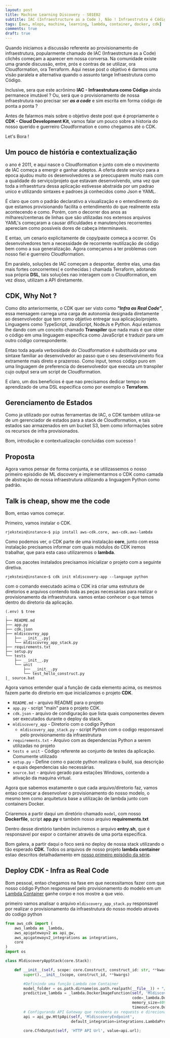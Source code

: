 ```yaml
---
layout: post
title: Machine Learning Discovery - S01E02
subtitle: IAC (Infraestructure as a Code ), Não ! Infraestrutra é Código.
tags: [aws, mlops, machine, learning, lambda, container, docker, cdk]
comments: true
draft: true
---
```


Quando iniciamos a discussão referente ao provisionamento de infraestrutura, popularmente chamado de IAC (Infraestrcture as a Code) clichês começam a aparecer em nossa conversa. Na comunidade existe uma grande discussão, entre, prós e contras de se utilizar, ora Cloudformation, ora Terraform. Aqui nesse post o objetivo é darmos uma visão paralela e alternativa quando o assunto tange Infraestrutura como Código.

Inclusive, sera que este acrônimo **IAC - Infraestrutura como Código** ainda permanece imutável ? Ou, será que o provisionamento de nossa infraestrutura nao precisar ser ***as a code*** e sim escrita em forma código de ponta a ponta ?

Antes de falarmos mais sobre o objetivo deste post que é propriamente o **CDK - Cloud Development Kit**, vamos falar um pouco sobre a historia do nosso querido e guerreiro Cloudformation e como chegamos até o CDK.

Let's Bora !

## Um pouco de história e contextualização

o ano é 2011, e aqui nasce o Cloudformation e junto com ele o movimento de IAC começa a emergir e ganhar adeptos. A oferta deste serviço para a epoca ajudou muito os desenvolvedores a se preocuparem muito mais com a qualidade do serviço/projeto que estavam desenvolvendo, uma vez que toda a infraestrtura dessa aplicação estivesse abstraida por um padrao unico e utilizando sintaxes e padroes já conhecidos como Json e YAML.

É claro que com o padrão declarativo a visualização e o entendimento do que estamos provisionando facilita o entendimento do que realmente esta acontecendo e como. Porém, com o decorrer dos anos as milhares/centenas de linhas que são utilizadas nos extensos arquivos YAML's começaram a causar dificuldades e manutenções recorrentes apereciam como possiveis dores de cabeça interminaveis.

E entao, um cenario explicitamente de copy/paste começa a ocorrer. Os desenvolvedores tem a necessidade de recorrente reutilização de código bem como a sua generalização. Agora começamos a ter problemas com nosso fiel e guerreiro Cloudformation. 

Em paralelo, soluções de IAC começam a despontar, dentre elas, uma das mais fortes concorrentes( e conhecidas ) chamada Terraform, adotando sua própria **DSL**, tais soluções nao interagem com o Cloudformation, em vez disso, utilizam a API diretamente.

## CDK, Why Not ?

Como dito anteriormente, o CDK quer ser visto como ***"Infra as Real Code"***, essa mensagem carrega uma carga de autonomia designada diretamente ao desenvolvedor que tem como objetivo entregar sua aplicação/projeto. Linguagens como TypeScript, JavaScript, NodeJs e Python. Aqui estamos lhe dando com um conceito chamado **Transpiler** que nada mais é que obter o código em uma linguagem específica como JavaScript e traduzir para um outro código correspondente.

Entao toda aquela verbosidade do Cloudformation é substituida por uma sintaxe familiar ao desenvolvedor ao passo que o seu desenvolvimento fica extramente mais direto e prazeroso. Como input, temos código puro em uma linguagem de preferencia do desenvolvedor que executa um transpiler cujo output sera um script de Cloudformation.

E claro, um dos beneficios é que nao precisamos dedicar tempo no aprendizado de uma DSL especifica como por exemplo o **Terraform**.

## Gerenciamento de Estados 

Como ja utilizado por outras ferramentas de IAC, o CDK também utiliza-se de um gerenciador de estados para a stack de Cloudformation, e tais estados sao armazenados em um bucket S3, bem como informações sobre os recursos de infra provisionados.

Bom, introdução e contextualização concluidas com sucesso !

## Proposta

Agora vamos pensar de forma conjunta, e se utilizassemos o nosso primeiro episódio de ML discovery e implementarmos o CDK como camada de abstração de nossa infraestrutura utilizando a linguagem Python como padrão.

## Talk is cheap, show me the code

Bom, entao vamos começar.

Primeiro, vamos instalar o CDK.

```console
rjekstein@instance~$ pip install aws-cdk.core, aws-cdk.aws-lambda
```
Como podemos ver, o CDK parte de uma instalação **core**, junto com essa instalação precisamos informar com quais módulos do CDK iremos trabalhar, que para esta caso utilizaremos o **lambda**.

Com os pacotes instalados precisamos inicializar o projeto com a seguinte diretiva.

```console
rjekstein@instance~$ cdk init mldiscovery-app --language python
```
com o comando executado acima o CDK irá criar uma estrutura de diretorios e arquivos contendo toda as peças necessárias para realizar o provisionamento da infraestrutura.
vamos entao conhecer o que temos dentro do diretorio da aplicação.

```console
(.env) $ tree
.
├── README.md
├── app.py
├── cdk.json
├── mldiscovrey_app
│   ├── __init__.py│   
│   └── mldiscovrey_app_stack.py
├── requirements.txt
├── setup.py
└── tests
    ├── __init__.py
    └── unit
        ├── __init__.py
        └── test_hello_construct.py
|_ source.bat
```

Agora vamos entender qual a função de cada elemento acima, os mesmos fazem parte do diretorio em que inicializamos o projeto **CDK**.

* `README.md` - arquivo README para o projeto
* `app.py` - script "main" para o projeto CDK.
* `cdk.json` - arquivo de condiguração que lista quais componentes devem ser executados durante o deploy da stack.
* `mldiscovery_app` - Diretorio com o codigo Python
  * `mldiscovery_app_stack.py` - script Python com o codigo responsavel pelo provisionamento da infraestrutura
* `requirements.txt` - Arquivo com as dependencias Python a serem utilizadas no projeto
* `tests e unit` - Código referente ao conjunto de testes da aplicação. Comumente utilizado 
* `setup.py` -  Define como o pacote python realizara o build, sua descrição e quais dependencias são necessárias.
* `source.bat` - arquivo gerado para estações Windows, contendo a ativação da maquina virtual.

Agora que sabemos exatamente o que cada arquivo/diretorio faz, vamos entao começar a desenvolver o provisionamento do nosso modelo, o mesmo tem como arquitetura base a utilização de lambda junto com containers Docker.

Criaremos a partir daqui um diretório chamado `model`, com nosso **Dockerfile**, script **app.py** e também nosso arquivo **requirements.txt** 

Dentro desse diretório também incluiremos o arquivo **entry.sh**, que é responsavel por expor o container através de uma porta especifica.

Bom galera, a partir daqui o foco será no deploy de nossa stack utilizando o tão esperado **CDK**. Todos os arquivos de nosso projeto **lambda container** estao descritos detalhadamento em [nosso primeiro episódio da série](https://cloud-atlas-br.github.io/2021-02-20-ml-discovery-s1e1/).


## Deploy CDK - Infra as Real Code

Bom pessoal, entao chegamos na fase em que necessitamos fazer com que nosso código Python responsavel pelo provisionamento do modelo em um [Lambda Container](https://aws.amazon.com/blogs/aws/new-for-aws-lambda-container-image-support/) ganhe corpo e nos mostre a que veio.

primeiro vamos analisar o arquivo `mldiscovery_app_stack.py` responsavel por realizar o provisionamento da infraestrutura do nosso modelo através do codigo python 
```python
from aws_cdk import (
    aws_lambda as _lambda,
    aws_apigatewayv2 as api_gw,
    aws_apigatewayv2_integrations as integrations,
    core
)
import os

class MldiscoveryAppStack(core.Stack):

    def __init__(self, scope: core.Construct, construct_id: str, **kwargs) -> None:
        super().__init__(scope, construct_id, **kwargs)

        #Definindo uma função Lambda com Container
        model_folder = os.path.dirname(os.path.realpath(__file__)) + "/../model"
        predictive_lambda = _lambda.DockerImageFunction(self, 'Mldiscovery',
                                                        code=_lambda.DockerImageCode.from_image_asset(model_folder),
                                                        memory_size=4096,
                                                        timeout=core.Duration.seconds(15))
        # Configurando API Gateway que recebera os requests e direcionara para a lambda
        api = api_gw.HttpApi(self, 'MldiscoveryEndpoint',
                             default_integration=integrations.LambdaProxyIntegration(handler=predictive_lambda));

        core.CfnOutput(self, 'HTTP API Url', value=api.url);

```




